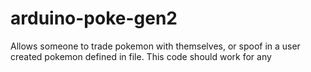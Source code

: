 # arduino-poke-gen2
Allows someone to trade pokemon with themselves, or spoof in a user created pokemon defined in file. This code should work for any
